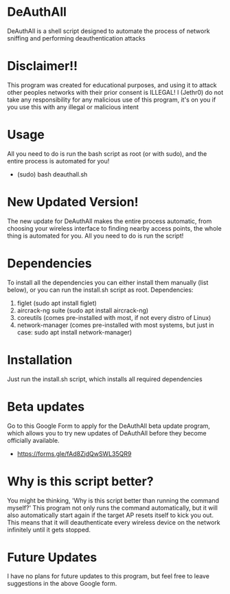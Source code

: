 # DeAuthAll

DeAuthAll is a shell script designed to automate the process of network sniffing and performing deauthentication attacks

# Disclaimer!!
This program was created for educational purposes, and using it to attack other peoples networks with their prior consent is ILLEGAL! 
I (Jethr0) do not take any responsibility for any malicious use of this program, it's on you if you use this with any illegal or malicious intent

# Usage
All you need to do is run the bash script as root (or with sudo), and the entire process is automated for you!
* (sudo) bash deauthall.sh

# New Updated Version!
The new update for DeAuthAll makes the entire process automatic, from choosing your wireless interface to finding nearby access points, the whole thing is automated for you. All you need to do is run the script!

# Dependencies
To install all the dependencies you can either install them manually (list below), or you can run the install.sh script as root.
Dependencies:
1. figlet (sudo apt install figlet)
2. aircrack-ng suite (sudo apt install aircrack-ng)
3. coreutils (comes pre-installed with most, if not every distro of Linux)
4. network-manager (comes pre-installed with most systems, but just in case: sudo apt install network-manager)

# Installation
Just run the install.sh script, which installs all required dependencies

# Beta updates
Go to this Google Form to apply for the DeAuthAll beta update program, which allows you to try new updates of DeAuthAll before they become officially available.
* https://forms.gle/fAd8ZjdQwSWL35QR9


# Why is this script better?
You might be thinking, 'Why is this script better than running the command myself?'
This program not only runs the command automatically, but it will also automatically start again if the target AP resets itself to kick you out. This means that it will deauthenticate every wireless device on the network infinitely until it gets stopped.


# Future Updates
I have no plans for future updates to this program, but feel free to leave suggestions in the above Google form.
